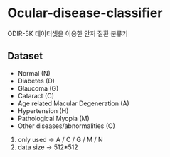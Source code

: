# Ocular-disease-classifier
ODIR-5K 데이터셋을 이용한 안저 질환 분류기

## Dataset
- Normal (N)
- Diabetes (D)
- Glaucoma (G)
- Cataract (C)
- Age related Macular Degeneration (A)
- Hypertension (H)
- Pathological Myopia (M)
- Other diseases/abnormalities (O)

1. only used -> A / C / G / M / N
2. data size -> 512*512
